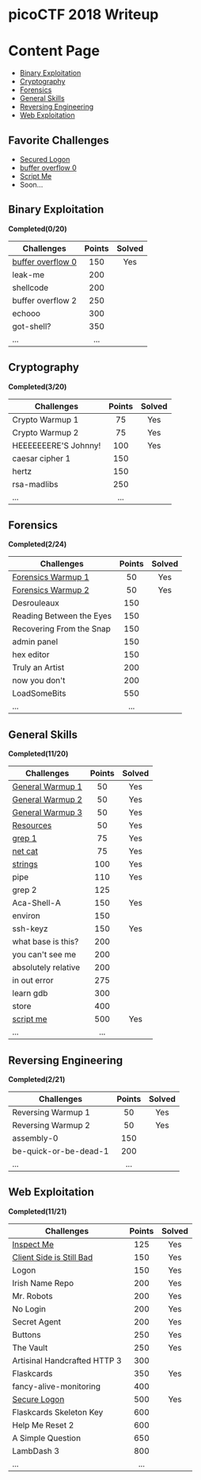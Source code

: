 
# picoCTF 2018 Writeup

# Content Page
 - [Binary Exploitation](https://github.com/zomry1/picoCTF_2018_Writeup#binary-exploitation)
 - [Cryptography](https://github.com/zomry1/picoCTF_2018_Writeup#cryptography)
 - [Forensics](https://github.com/zomry1/picoCTF_2018_Writeup#forensics)
 - [General Skills](https://github.com/zomry1/picoCTF_2018_Writeup#general-skills)
 - [Reversing Engineering](https://github.com/zomry1/picoCTF_2018_Writeup#reversing-engineering)
 - [Web Exploitation](https://github.com/zomry1/picoCTF_2018_Writeup#web-exploitation)
## Favorite Challenges
 - [Secured Logon](https://github.com/zomry1/picoCTF_2018_Writeup/tree/master/Web%20Exploitation/Secured%20Logon)
 - [buffer overflow 0](https://github.com/zomry1/picoCTF_2018_Writeup/tree/master/Binary%20Exploitation/buffer%20overflow%200)
 - [Script Me](https://github.com/zomry1/picoCTF_2018_Writeup/tree/master/General%20Skills/Script%20Me)
 - Soon...

## Binary Exploitation
**Completed(0/20)**

|Challenges|Points|Solved|
|-|:--:|:--:|
|[buffer overflow 0](https://github.com/zomry1/picoCTF_2018_Writeup/tree/master/Binary%20Exploitation/buffer%20overflow%200)|150|Yes|
|leak-me|200||
|shellcode|200||
|buffer overflow 2|250||
|echooo|300||
|got-shell?|350||
|...| ...||

## Cryptography
**Completed(3/20)**

|Challenges|Points|Solved|
|-|:--:|:--:|
|Crypto Warmup 1|75|Yes|
|Crypto Warmup 2|75|Yes|
|HEEEEEEERE'S Johnny!|100|Yes|
|caesar cipher 1|150||
|hertz|150||
|rsa-madlibs|250||
|...|...||

## Forensics
**Completed(2/24)**

|Challenges|Points|Solved|
|-|:--:|:--:|
|[Forensics Warmup 1](https://github.com/zomry1/picoCTF_2018_Writeup/tree/master/Forensics/Forensics%20Warmup%201)|50|Yes|
|[Forensics Warmup 2](https://github.com/zomry1/picoCTF_2018_Writeup/tree/master/Forensics/Forensics%20Warmup%202)|50|Yes|
|Desrouleaux|150||
|Reading Between the Eyes|150||
|Recovering From the Snap|150||
|admin panel|150||
|hex editor|150||
|Truly an Artist|200||
|now you don't|200||
|LoadSomeBits|550||
|...|...||


## General Skills
**Completed(11/20)**

|Challenges|Points|Solved|
|-|:--:|:--:|
|[General Warmup 1](https://github.com/zomry1/picoCTF_2018_Writeup/tree/master/General%20Skills/General%20Warmup%201)|50|Yes|
|[General Warmup 2](https://github.com/zomry1/picoCTF_2018_Writeup/tree/master/General%20Skills/General%20Warmup%202)|50|Yes|
|[General Warmup 3](https://github.com/zomry1/picoCTF_2018_Writeup/tree/master/General%20Skills/General%20Warmup%203)|50|Yes|
|[Resources](https://github.com/zomry1/picoCTF_2018_Writeup/tree/master/General%20Skills/Resources)|50|Yes|
|[grep 1](https://github.com/zomry1/picoCTF_2018_Writeup/tree/master/General%20Skills/grep%201)|75|Yes|
|[net cat](https://github.com/zomry1/picoCTF_2018_Writeup/tree/master/General%20Skills/net%20cat)|75|Yes|
|[strings](https://github.com/zomry1/picoCTF_2018_Writeup/tree/master/General%20Skills/strings)|100|Yes|
|pipe|110|Yes|
|grep 2|125||
|Aca-Shell-A|150|Yes|
|environ|150||
|ssh-keyz|150|Yes|
|what base is this?|200||
|you can't see me|200||
|absolutely relative|200||
|in out error|275||
|learn gdb|300||
|store|400||
|[script me](https://github.com/zomry1/picoCTF_2018_Writeup/tree/master/General%20Skills/Script%20Me)|500|Yes|
|...|...||

## Reversing Engineering
**Completed(2/21)**

|Challenges|Points|Solved|
|-|:--:|:--:|
|Reversing Warmup 1|50|Yes|
|Reversing Warmup 2|50|Yes|
|assembly-0|150||
|be-quick-or-be-dead-1|200||
|...|...||


## Web Exploitation
**Completed(11/21)**

|Challenges|Points|Solved|
|-|:--:|:--:|
|[Inspect Me](https://github.com/zomry1/picoCTF_2018_Writeup/tree/master/Web%20Exploitation/Inspect%20Me)|125|Yes|
|[Client Side is Still Bad](https://github.com/zomry1/picoCTF_2018_Writeup/tree/master/Web%20Exploitation/Client%20Side%20is%20Still%20Bad)|150|Yes|
|Logon|150|Yes|
|Irish Name Repo|200|Yes|
|Mr. Robots|200|Yes|
|No Login|200|Yes|
|Secret Agent|200|Yes|
|Buttons|250|Yes|
|The Vault|250|Yes|
|Artisinal Handcrafted HTTP 3|300||
|Flaskcards|350|Yes|
|fancy-alive-monitoring|400||
|[Secure Logon](https://github.com/zomry1/picoCTF_2018_Writeup/tree/master/Web%20Exploitation/Secured%20Logon)|500|Yes|
|Flaskcards Skeleton Key|600||
|Help Me Reset 2|600||
|A Simple Question|650||
|LambDash 3|800||
|...|...||

